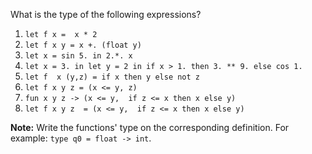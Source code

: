 What is the type of the following expressions?

1. `let f x =  x * 2`
2. `let f x y = x +. (float y)`
3. `let x = sin 5. in 2.*. x`
4. `let x = 3. in let y = 2 in if x > 1. then 3. ** 9. else cos 1.`
5. `let f  x (y,z) = if x then y else not z`
6. `let f x y z = (x <= y, z)`
7. `fun x y z -> (x <= y,  if z <= x then x else y)`
8. `let f x y z  = (x <= y,  if z <= x then x else y)`

**Note:** Write the functions' type on the corresponding definition. For example: `type q0 = float -> int`.